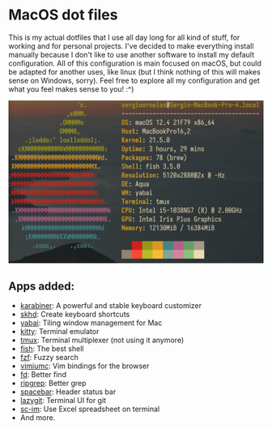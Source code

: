 # MacOS dot files

This is my actual dotfiles that I use all day long for all kind of stuff, for working and for personal projects. I've decided to make everything install manually because I don't like to use another software to install my default configuration. All of this configuration is main focused on macOS, but could be adapted for another uses, like linux (but I think nothing of this will makes sense on Windows, sorry). Feel free to explore all my configuration and get what you feel makes sense to you! :^)

<img width="1450" alt="image" src="neofetch.png">

## Apps added:

- [karabiner](https://karabiner-elements.pqrs.org/): A powerful and stable keyboard customizer
- [skhd](https://github.com/koekeishiya/skhd): Create keyboard shortcuts
- [yabai](https://github.com/koekeishiya/yabai): Tiling window management for Mac
- [kitty](https://sw.kovidgoyal.net/kitty/): Terminal emulator
- [tmux](https://github.com/tmux/tmux/): Terminal multiplexer (not using it anymore)
- [fish](https://fishshell.com/): The best shell
- [fzf](https://github.com/junegunn/fzf/): Fuzzy search
- [vimiumc](https://chrome.google.com/webstore/detail/vimium-c-all-by-keyboard/hfjbmagddngcpeloejdejnfgbamkjaeg?hl=en): Vim bindings for the browser
- [fd](https://github.com/sharkdp/fd): Better find
- [ripgrep](https://github.com/BurntSushi/ripgrep/): Better grep
- [spacebar](https://github.com/cmacrae/spacebar): Header status bar
- [lazygit](https://github.com/jesseduffield/lazygit): Terminal UI for git
- [sc-im](https://github.com/andmarti1424/sc-im): Use Excel spreadsheet on terminal
- And more.
